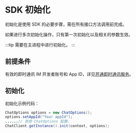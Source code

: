 # SDK 初始化

初始化是使用 SDK 的必要步骤，需在所有接口方法调用前完成。

如果进行多次初始化操作，只有第一次初始化以及相关的参数生效。

:::tip
需要在主进程中进行初始化。
:::

## 前提条件

有效的即时通讯 IM 开发者账号和 App ID，详见[开通即时通讯服务](enable_im.html)。

## 初始化 

初始化示例代码：

```java
ChatOptions options = new ChatOptions();
options.setAppId("Your appId");
......// 其他 ChatOptions 配置。
ChatClient.getInstance().init(context, options);
```
